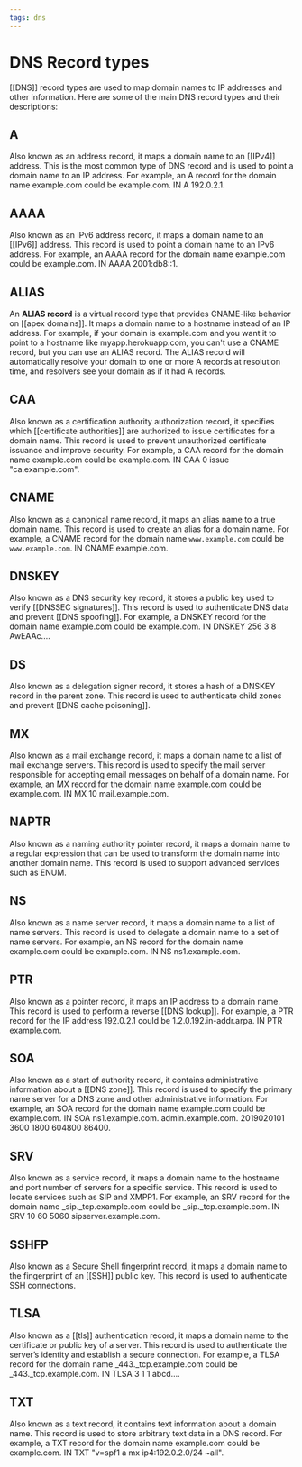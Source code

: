 ```yaml
---
tags: dns
---
```


# DNS Record types

[[DNS]] record types are used to map domain names to IP addresses and other information. Here are some of the main DNS record types and their descriptions:

## A

Also known as an address record, it maps a domain name to an [[IPv4]] address. This is the most common type of DNS record and is used to point a domain name to an IP address. For example, an A record for the domain name example.com could be example.com. IN A 192.0.2.1.

## AAAA

Also known as an IPv6 address record, it maps a domain name to an [[IPv6]] address. This record is used to point a domain name to an IPv6 address. For example, an AAAA record for the domain name example.com could be example.com. IN AAAA 2001:db8::1.

## ALIAS

An **ALIAS record** is a virtual record type that provides CNAME-like behavior on [[apex domains]]. It maps a domain name to a hostname instead of an IP address. For example, if your domain is example.com and you want it to point to a hostname like myapp.herokuapp.com, you can't use a CNAME record, but you can use an ALIAS record. The ALIAS record will automatically resolve your domain to one or more A records at resolution time, and resolvers see your domain as if it had A records.

## CAA

Also known as a certification authority authorization record, it specifies which [[certificate authorities]] are authorized to issue certificates for a domain name. This record is used to prevent unauthorized certificate issuance and improve security. For example, a CAA record for the domain name example.com could be example.com. IN CAA 0 issue "ca.example.com".

## CNAME

Also known as a canonical name record, it maps an alias name to a true domain name. This record is used to create an alias for a domain name. For example, a CNAME record for the domain name `www.example.com` could be `www.example.com`. IN CNAME example.com.

## DNSKEY

Also known as a DNS security key record, it stores a public key used to verify [[DNSSEC signatures]]. This record is used to authenticate DNS data and prevent [[DNS spoofing]]. For example, a DNSKEY record for the domain name example.com could be example.com. IN DNSKEY 256 3 8 AwEAAc....

## DS

Also known as a delegation signer record, it stores a hash of a DNSKEY record in the parent zone. This record is used to authenticate child zones and prevent [[DNS cache poisoning]].

## MX

Also known as a mail exchange record, it maps a domain name to a list of mail exchange servers. This record is used to specify the mail server responsible for accepting email messages on behalf of a domain name. For example, an MX record for the domain name example.com could be example.com. IN MX 10 mail.example.com.

## NAPTR

Also known as a naming authority pointer record, it maps a domain name to a regular expression that can be used to transform the domain name into another domain name. This record is used to support advanced services such as ENUM.

## NS

Also known as a name server record, it maps a domain name to a list of name servers. This record is used to delegate a domain name to a set of name servers. For example, an NS record for the domain name example.com could be example.com. IN NS ns1.example.com.

## PTR

Also known as a pointer record, it maps an IP address to a domain name. This record is used to perform a reverse [[DNS lookup]]. For example, a PTR record for the IP address 192.0.2.1 could be 1.2.0.192.in-addr.arpa. IN PTR example.com.

## SOA

Also known as a start of authority record, it contains administrative information about a [[DNS zone]]. This record is used to specify the primary name server for a DNS zone and other administrative information. For example, an SOA record for the domain name example.com could be example.com. IN SOA ns1.example.com. admin.example.com. 2019020101 3600 1800 604800 86400.

## SRV

Also known as a service record, it maps a domain name to the hostname and port number of servers for a specific service. This record is used to locate services such as SIP and XMPP1. For example, an SRV record for the domain name _sip._tcp.example.com could be _sip._tcp.example.com. IN SRV 10 60 5060 sipserver.example.com.

## SSHFP

 Also known as a Secure Shell fingerprint record, it maps a domain name to the fingerprint of an [[SSH]] public key. This record is used to authenticate SSH connections.

## TLSA

Also known as a [[tls]] authentication record, it maps a domain name to the certificate or public key of a server. This record is used to authenticate the server’s identity and establish a secure connection. For example, a TLSA record for the domain name _443._tcp.example.com could be _443._tcp.example.com. IN TLSA 3 1 1 abcd....

## TXT

Also known as a text record, it contains text information about a domain name. This record is used to store arbitrary text data in a DNS record. For example, a TXT record for the domain name example.com could be example.com. IN TXT "v=spf1 a mx ip4:192.0.2.0/24 ~all".
